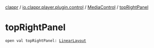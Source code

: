 [clappr](../../index.md) / [io.clappr.player.plugin.control](../index.md) / [MediaControl](index.md) / [topRightPanel](./top-right-panel.md)

# topRightPanel

`open val topRightPanel: `[`LinearLayout`](https://developer.android.com/reference/android/widget/LinearLayout.html)